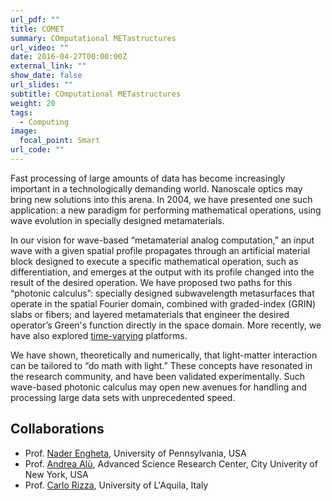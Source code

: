```yaml
---
url_pdf: ""
title: COMET
summary: COmputational METastructures
url_video: ""
date: 2016-04-27T00:00:00Z
external_link: ""
show_date: false
url_slides: ""
subtitle: COmputational METastructures
weight: 20
tags:
  - Computing
image:
  focal_point: Smart
url_code: ""
---
```


Fast processing of large amounts of data has become increasingly important in a technologically demanding world. Nanoscale optics may bring new solutions into this arena. In 2004, we have presented one such application: a new paradigm for performing mathematical operations, using wave evolution in specially designed metamaterials.

In our vision for wave-based “metamaterial analog computation,” an input wave with a given spatial profile propagates through an artificial material block designed to execute a specific mathematical operation, such as differentiation, and emerges at the output with its profile changed into the result of the desired operation. We have proposed two paths for this “photonic calculus”: specially designed subwavelength metasurfaces that operate in the spatial Fourier domain, combined with graded-index (GRIN) slabs or fibers; and layered metamaterials that engineer the desired operator’s Green's function directly in the space domain. More recently, we have also explored [time-varying](/project/tame) platforms.

We have shown, theoretically and numerically, that light-matter interaction can be tailored to “do math with light.” These concepts have resonated in the research community, and have been validated experimentally. Such wave-based photonic calculus may open new avenues for handling and processing large data sets with unprecedented speed.

## Collaborations
- Prof. [Nader Engheta], University of Pennsylvania, USA
- Prof. [Andrea Alù], Advanced Science Research Center, City Univerity of New York, USA
- Prof. [Carlo Rizza], University of L'Aquila, Italy

[Andrea Alù]:http://www.alulab.org
[Nader Engheta]:https://www.seas.upenn.edu/~engheta/index.htm
[Carlo Rizza]:https://sites.google.com/site/rizzacarlo81/
